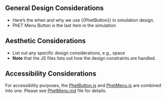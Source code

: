## General Design Considerations

* Here’s the when and why we use {{PhetButton}} in simulation design.
* PhET Menu Button is the last item in the simulation

## Aesthetic Considerations

* List out any specific design considerations, e.g., space
* **Note** that the JS files lists out how the design constraints are handled.

## Accessibility Considerations

For accessibility purposes, the [PhetButton.js](../js/PhetButton.js) and [PhetMenu.js](../js/PhetMenu.js) are combined
into one. Please see [PhetMenu.md](PhetMenu.md) file for details. 



